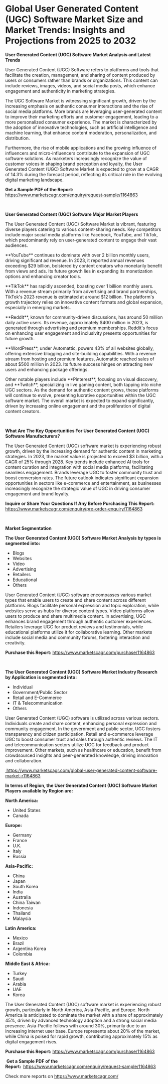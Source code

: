 <p><h1>Global User Generated Content (UGC) Software Market Size and Market Trends: Insights and Projections from 2025 to 2032</h1></p><p><strong>User Generated Content (UGC) Software Market Analysis and Latest Trends</strong></p>
<p><p>User Generated Content (UGC) Software refers to platforms and tools that facilitate the creation, management, and sharing of content produced by users or consumers rather than brands or organizations. This content can include reviews, images, videos, and social media posts, which enhance engagement and authenticity in marketing strategies. </p><p>The UGC Software Market is witnessing significant growth, driven by the increasing emphasis on authentic consumer interactions and the rise of social media platforms. More brands are leveraging user-generated content to improve their marketing efforts and customer engagement, leading to a more personalized consumer experience. The market is characterized by the adoption of innovative technologies, such as artificial intelligence and machine learning, that enhance content moderation, personalization, and distribution.</p><p>Furthermore, the rise of mobile applications and the growing influence of influencers and micro-influencers contribute to the expansion of UGC software solutions. As marketers increasingly recognize the value of customer voices in shaping brand perception and loyalty, the User Generated Content (UGC) Software Market is expected to grow at a CAGR of 14.3% during the forecast period, reflecting its critical role in the evolving digital marketing landscape.</p></p>
<p><strong>Get a Sample PDF of the Report:&nbsp;</strong> <a href="https://www.marketscagr.com/enquiry/request-sample/1164863?utm_campaign=3201&utm_medium=2&utm_source=Github&utm_content=ia&utm_term=11032025&utm_id=user-generated-content-ugc-software">https://www.marketscagr.com/enquiry/request-sample/1164863</a></p>
<p>&nbsp;</p>
<p><strong>User Generated Content (UGC) Software Major Market Players</strong></p>
<p><p>The User Generated Content (UGC) Software Market is vibrant, featuring diverse players catering to various content-sharing needs. Key competitors include major social media platforms like Facebook, YouTube, and TikTok, which predominantly rely on user-generated content to engage their vast audiences.</p><p>**YouTube** continues to dominate with over 2 billion monthly users, driving significant ad revenue. In 2023, it reported annual revenues exceeding $29 billion, bolstered by content creators who monetarily benefit from views and ads. Its future growth lies in expanding its monetization options and enhancing creator tools.</p><p>**TikTok** has rapidly ascended, boasting over 1 billion monthly users. With a revenue stream primarily from advertising and brand partnerships, TikTok's 2023 revenue is estimated at around $12 billion. The platform's growth trajectory relies on innovative content formats and global expansion, especially in emerging markets.</p><p>**Reddit**, known for community-driven discussions, has around 50 million daily active users. Its revenue, approximately $400 million in 2023, is generated through advertising and premium memberships. Reddit's focus on enhancing user engagement and inclusivity presents opportunities for future growth.</p><p>**WordPress**, under Automattic, powers 43% of all websites globally, offering extensive blogging and site-building capabilities. With a revenue stream from hosting and premium features, Automattic reached sales of about $500 million in 2023. Its future success hinges on attracting new users and enhancing package offerings.</p><p>Other notable players include **Pinterest**, focusing on visual discovery, and **Twitch**, specializing in live gaming content, both tapping into niche UGC sectors. As the demand for authentic content grows, these platforms will continue to evolve, presenting lucrative opportunities within the UGC software market. The overall market is expected to expand significantly, driven by increasing online engagement and the proliferation of digital content creators.</p></p>
<p>&nbsp;</p>
<p><strong>What Are The Key Opportunities For User Generated Content (UGC) Software Manufacturers?</strong></p>
<p><p>The User Generated Content (UGC) software market is experiencing robust growth, driven by the increasing demand for authentic content in marketing strategies. In 2023, the market value is projected to exceed $3 billion, with a CAGR of 25% through 2028. Key trends include enhanced AI tools for content curation and integration with social media platforms, facilitating seamless engagement. Brands leverage UGC to foster community trust and boost conversion rates. The future outlook indicates significant expansion opportunities in sectors like e-commerce and entertainment, as businesses increasingly recognize the strategic value of UGC in driving consumer engagement and brand loyalty.</p></p>
<p><strong>Inquire or Share Your Questions If Any Before Purchasing This Report:</strong> <a href="https://www.marketscagr.com/enquiry/pre-order-enquiry/1164863?utm_campaign=3201&utm_medium=2&utm_source=Github&utm_content=ia&utm_term=11032025&utm_id=user-generated-content-ugc-software">https://www.marketscagr.com/enquiry/pre-order-enquiry/1164863</a></p>
<p>&nbsp;</p>
<p><strong>Market Segmentation</strong></p>
<p><strong>The User Generated Content (UGC) Software Market Analysis by types is segmented into:</strong></p>
<p><ul><li>Blogs</li><li>Websites</li><li>Video</li><li>Advertising</li><li>Retailers</li><li>Educational</li><li>Others</li></ul></p>
<p><p>User Generated Content (UGC) software encompasses various market types that enable users to create and share content across different platforms. Blogs facilitate personal expression and topic exploration, while websites serve as hubs for diverse content types. Video platforms allow users to produce and share multimedia content. In advertising, UGC enhances brand engagement through authentic customer experiences. Retailers leverage UGC for product reviews and testimonials, while educational platforms utilize it for collaborative learning. Other markets include social media and community forums, fostering interaction and creativity.</p></p>
<p><strong>Purchase this Report:&nbsp;</strong><a href="https://www.marketscagr.com/purchase/1164863?utm_campaign=3201&utm_medium=2&utm_source=Github&utm_content=ia&utm_term=11032025&utm_id=user-generated-content-ugc-software">https://www.marketscagr.com/purchase/1164863</a></p>
<p>&nbsp;</p>
<p><strong>The User Generated Content (UGC) Software Market Industry Research by Application is segmented into:</strong></p>
<p><ul><li>Individual</li><li>Government/Public Sector</li><li>Retail and E-Commerce</li><li>IT & Telecommunication</li><li>Others</li></ul></p>
<p><p>User Generated Content (UGC) software is utilized across various sectors. Individuals create and share content, enhancing personal expression and community engagement. In the government and public sector, UGC fosters transparency and citizen participation. Retail and e-commerce leverage UGC to boost consumer trust and sales through authentic reviews. The IT and telecommunication sectors utilize UGC for feedback and product improvement. Other markets, such as healthcare or education, benefit from crowdsourced insights and peer-generated knowledge, driving innovation and collaboration.</p></p>
<p><a href="https://www.marketscagr.com/global-user-generated-content-software-market-r1164863?utm_campaign=3201&utm_medium=2&utm_source=Github&utm_content=ia&utm_term=11032025&utm_id=user-generated-content-ugc-software">&nbsp;https://www.marketscagr.com/global-user-generated-content-software-market-r1164863</a></p>
<p><strong>In terms of Region, the User Generated Content (UGC) Software Market Players available by Region are:</strong></p>
<p>
    <p> <strong> North America: </strong>
        <ul>
            <li>United States</li>
            <li>Canada</li>
        </ul>
        </p> 
    <p> <strong> Europe: </strong>
        <ul>
            <li>Germany</li>
            <li>France</li>
            <li>U.K.</li>
            <li>Italy</li>
            <li>Russia</li>
        </ul>
        </p> 
    <p> <strong> Asia-Pacific: </strong>
        <ul>
            <li>China</li>
            <li>Japan</li>
            <li>South Korea</li>
            <li>India</li>
            <li>Australia</li>
            <li>China Taiwan</li>
            <li>Indonesia</li>
            <li>Thailand</li>
            <li>Malaysia</li>
        </ul>
        </p> 
    <p> <strong> Latin America: </strong>
        <ul>
            <li>Mexico</li>
            <li>Brazil</li>
            <li>Argentina Korea</li>
            <li>Colombia</li>
        </ul>
        </p> 
    <p> <strong> Middle East & Africa: </strong>
        <ul>
            <li>Turkey</li>
            <li>Saudi</li>
            <li>Arabia</li>
            <li>UAE</li>
            <li>Korea</li>
        </ul>
    </p>
    </p>
<p><p>The User Generated Content (UGC) software market is experiencing robust growth, particularly in North America, Asia-Pacific, and Europe. North America is anticipated to dominate the market with a share of approximately 45%, driven by advanced technology adoption and a strong social media presence. Asia-Pacific follows with around 30%, primarily due to an increasing internet user base. Europe represents about 20% of the market, while China is poised for rapid growth, contributing approximately 15% as digital engagement rises.</p></p>
<p><strong>Purchase this Report: </strong><a href="https://www.marketscagr.com/purchase/1164863?utm_campaign=3201&utm_medium=2&utm_source=Github&utm_content=ia&utm_term=11032025&utm_id=user-generated-content-ugc-software">https://www.marketscagr.com/purchase/1164863</a></p>
<p>&nbsp;<strong>Get a Sample PDF of the Report:&nbsp;&nbsp;</strong><a href="https://www.marketscagr.com/enquiry/request-sample/1164863?utm_campaign=3201&utm_medium=2&utm_source=Github&utm_content=ia&utm_term=11032025&utm_id=user-generated-content-ugc-software">https://www.marketscagr.com/enquiry/request-sample/1164863</a></p>
<p><strong></strong></p>
<p>Check more reports on <a href="https://www.marketscagr.com/?utm_campaign=3201&utm_medium=2&utm_source=Github&utm_content=ia&utm_term=11032025&utm_id=user-generated-content-ugc-software">https://www.marketscagr.com/</a></p>